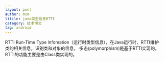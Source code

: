 ```yaml
---
layout: post
author: mxn
titile: java类型信息RTTI
category: 技术博文
tag: android
---
```


RTTI Run-Time Type Infomation（运行时类型信息），在Java运行时，RTTI维护类的相关信息，识别类和对象的信息。
多态(polymorphism)是基于RTTI实现的。RTTI的功能主要是由Class类实现的。


